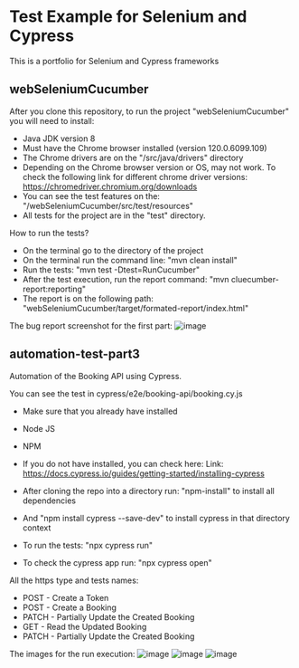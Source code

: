 # Test Example for Selenium and Cypress 
This is a portfolio for Selenium and Cypress frameworks

## webSeleniumCucumber
After you clone this repository, to run the project "webSeleniumCucumber" you will need to install:
- Java JDK version 8
- Must have the Chrome browser installed (version 120.0.6099.109)
- The Chrome drivers are on the "/src/java/drivers" directory
- Depending on the Chrome browser version or OS, may not work. To check the following link for different chrome driver versions: https://chromedriver.chromium.org/downloads
- You can see the test features on the: "/webSeleniumCucumber/src/test/resources"
- All tests for the project are in the "test" directory.

How to run the tests?
- On the terminal go to the directory of the project
- On the terminal run the command line: "mvn clean install"
- Run the tests: "mvn test -Dtest=RunCucumber"
- After the test execution, run the report command: "mvn cluecumber-report:reporting"
- The report is on the following path: "webSeleniumCucumber/target/formated-report/index.html"

The bug report screenshot for the first part:
![image](https://github.com/alessandrocode09/test-korber/assets/24464134/8c8ab3c6-af90-4f8c-86ee-75c42c622de6)


## automation-test-part3
Automation of the Booking API using Cypress.

You can see the test in cypress/e2e/booking-api/booking.cy.js

- Make sure that you already have installed
- Node JS
- NPM

- If you do not have installed, you can check here:
Link: https://docs.cypress.io/guides/getting-started/installing-cypress

- After cloning the repo into a directory run: "npm-install" to install all dependencies
- And "npm install cypress --save-dev" to install cypress in that directory context
- To run the tests: "npx cypress run"
- To check the cypress app run: "npx cypress open"

All the https type and tests names:
- POST - Create a Token
- POST - Create a Booking
- PATCH  - Partially Update the Created Booking
- GET  - Read the Updated Booking
- PATCH  - Partially Update the Created Booking

The images for the run execution:
![image](https://github.com/alessandrocode09/test-korber/assets/24464134/7604b1e3-3963-4055-a177-7fabeba88544)
![image](https://github.com/alessandrocode09/test-korber/assets/24464134/92aef1b4-d31b-47a2-bbda-73aa060e0dec)
![image](https://github.com/alessandrocode09/test-korber/assets/24464134/4a32391e-ced5-4094-b0f6-277ddc8b4a5d)

